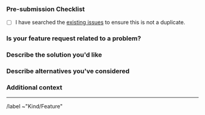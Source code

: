 <!-- Please prefix your title with "[FEAT]" -->

### Pre-submission Checklist

<!--
Please read this!
- Please be as clear and concise as possible.
- Be civil, and follow the Zoi Code of Conduct.
- Please take a moment to check that your feature hasn't been requested before.
-->

- [ ] I have searched the [existing issues](https://gitlab.com/Zillowe/Zillwen/Zusty/Zoi/-/issues?scope=all&state=all&label_name[]=Kind%2FFeature) to ensure this is not a duplicate.

### Is your feature request related to a problem?

<!--
(Optional, but recommended)
A clear description of what the problem is.
-->

### Describe the solution you'd like

<!--
A clear and concise description of what you want to happen.
How would this new feature work from a user's perspective?
If it's a new command, what would the command and its arguments be?
-->

### Describe alternatives you've considered

<!--
(Optional)
A clear and concise description of any alternative solutions or features you've considered.
This helps provide context for why your proposed solution is the best one.
-->

### Additional context

<!--
Add any other context, mockups, or screenshots about the feature request here.
For example, linking to another tool that has a similar feature is very helpful.
-->

---

/label ~"Kind/Feature"
